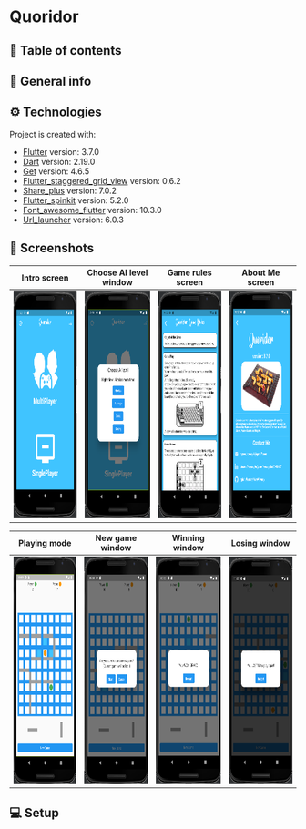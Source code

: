 # Quoridor

## :book: Table of contents

## :pencil: General info

## :gear: Technologies

Project is created with:

- [Flutter](https://flutter.dev/) version: 3.7.0
- [Dart](https://dart.dev/) version: 2.19.0
- [Get](https://pub.dev/packages/get) version: 4.6.5
- [Flutter_staggered_grid_view](https://pub.dev/packages/flutter_staggered_grid_view) version: 0.6.2
- [Share_plus](https://pub.dev/packages/share_plus) version: 7.0.2
- [Flutter_spinkit](https://pub.dev/packages/flutter_spinkit) version: 5.2.0
- [Font_awesome_flutter](https://pub.dev/packages/font_awesome_flutter) version: 10.3.0
- [Url_launcher](https://pub.dev/packages/url_launcher) version: 6.0.3

## :camera_flash: Screenshots

| Intro screen                                                              | Choose AI level window                                                       | Game rules screen                                                       | About Me screen                                                              |
|---------------------------------------------------------------------------|------------------------------------------------------------------------------|-------------------------------------------------------------------------|------------------------------------------------------------------------------|
| <img src="images/screen_shots/intro_screen.png" width="200" height="400"> | <img src="images/screen_shots/choose_ai_level.png" width="200" height="400"> | <img src="images/screen_shots/game_rules.png" width="200" height="400"> | <img src="images/screen_shots/about_me_screen.png" width="200" height="400"> |

| Playing mode                                                              | New game window                                                              | Winning window                                                              | Losing window                                                              |
|---------------------------------------------------------------------------|------------------------------------------------------------------------------|-----------------------------------------------------------------------------|----------------------------------------------------------------------------|
| <img src="images/screen_shots/playing_mode.png" width="200" height="400"> | <img src="images/screen_shots/new_game_window.png" width="200" height="400"> | <img src="images/screen_shots/winning_window.png" width="200" height="400"> | <img src="images/screen_shots/losing_window.png" width="200" height="400"> |

## :computer: Setup